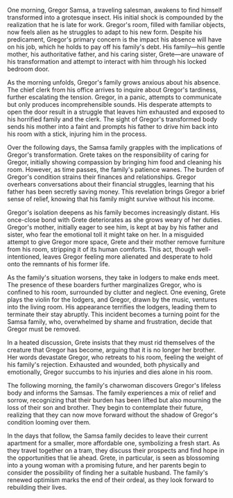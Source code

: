 One morning, Gregor Samsa, a traveling salesman, awakens to find himself transformed into a grotesque insect. His initial shock is compounded by the realization that he is late for work. Gregor's room, filled with familiar objects, now feels alien as he struggles to adapt to his new form. Despite his predicament, Gregor's primary concern is the impact his absence will have on his job, which he holds to pay off his family's debt. His family—his gentle mother, his authoritative father, and his caring sister, Grete—are unaware of his transformation and attempt to interact with him through his locked bedroom door.

As the morning unfolds, Gregor's family grows anxious about his absence. The chief clerk from his office arrives to inquire about Gregor's tardiness, further escalating the tension. Gregor, in a panic, attempts to communicate but only produces incomprehensible sounds. His desperate attempts to open the door result in a struggle that leaves him exhausted and exposed to his horrified family and the clerk. The sight of Gregor's transformed body sends his mother into a faint and prompts his father to drive him back into his room with a stick, injuring him in the process.

Over the following days, the Samsa family grapples with the implications of Gregor's transformation. Grete takes on the responsibility of caring for Gregor, initially showing compassion by bringing him food and cleaning his room. However, as time passes, the family's patience wanes. The burden of Gregor's condition strains their finances and relationships. Gregor overhears conversations about their financial struggles, learning that his father has been secretly saving money. This revelation brings Gregor a brief sense of relief, knowing that his family might survive without his income.

Gregor's isolation deepens as his family becomes increasingly distant. His once-close bond with Grete deteriorates as she grows weary of her duties. Gregor's mother, initially eager to see him, is kept at bay by his father and sister, who fear the emotional toll it might take on her. In a misguided attempt to give Gregor more space, Grete and their mother remove furniture from his room, stripping it of its human comforts. This act, though well-intentioned, leaves Gregor feeling more alienated and desperate to hold onto the remnants of his former life.

As the family's situation worsens, they take in lodgers to make ends meet. The presence of these boarders further marginalizes Gregor, who is confined to his room, surrounded by clutter and neglect. One evening, Grete plays the violin for the lodgers, and Gregor, drawn by the music, ventures into the living room. His appearance terrifies the lodgers, leading them to terminate their stay abruptly. This incident becomes a turning point for the Samsa family, who, overwhelmed by shame and frustration, decide that Gregor must be removed.

In a heated discussion, Grete insists that they must rid themselves of the creature that Gregor has become, arguing that it is no longer her brother. Her words devastate Gregor, who retreats to his room, feeling the weight of his family's rejection. Exhausted and wounded, both physically and emotionally, Gregor succumbs to his injuries and dies alone in his room.

The following morning, the family's charwoman discovers Gregor's lifeless body and informs the Samsas. The family experiences a mix of relief and sorrow, recognizing that their burden has been lifted but also mourning the loss of their son and brother. They begin to contemplate their future, realizing that they can now move forward without the shadow of Gregor's condition looming over them.

In the days that follow, the Samsa family decides to leave their current apartment for a smaller, more affordable one, symbolizing a fresh start. As they travel together on a tram, they discuss their prospects and find hope in the opportunities that lie ahead. Grete, in particular, is seen as blossoming into a young woman with a promising future, and her parents begin to consider the possibility of finding her a suitable husband. The family's renewed optimism marks the end of their ordeal, as they look forward to rebuilding their lives.